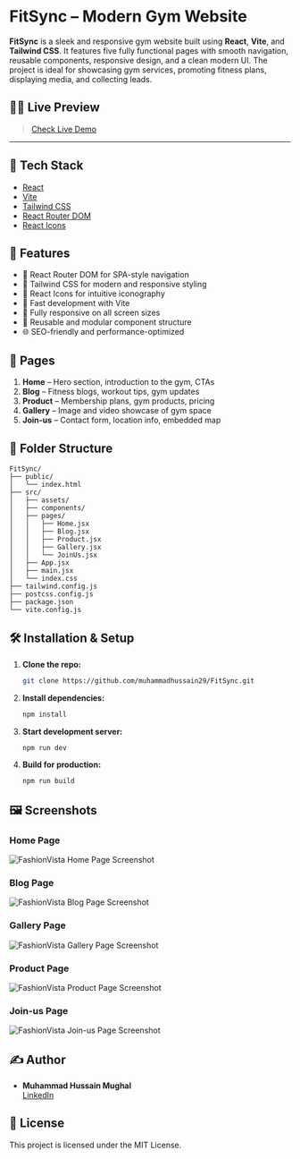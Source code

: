 # FitSync – Modern Gym Website

**FitSync** is a sleek and responsive gym website built using **React**, **Vite**, and **Tailwind CSS**. It features five fully functional pages with smooth navigation, reusable components, responsive design, and a clean modern UI. The project is ideal for showcasing gym services, promoting fitness plans, displaying media, and collecting leads.

## 🧑‍💻 Live Preview

> [Check Live Demo](https://muhammadhussain29.github.io/FitSync/) 

---

## 🚀 Tech Stack

- [React](https://react.dev/)
- [Vite](https://vitejs.dev/)
- [Tailwind CSS](https://tailwindcss.com/)
- [React Router DOM](https://reactrouter.com/en/main)
- [React Icons](https://react-icons.github.io/react-icons)

## 🧩 Features

- 🔄 React Router DOM for SPA-style navigation
- 🎨 Tailwind CSS for modern and responsive styling
- 🔗 React Icons for intuitive iconography
- 🚀 Fast development with Vite
- 📱 Fully responsive on all screen sizes
- 🧱 Reusable and modular component structure
- 🌐 SEO-friendly and performance-optimized

## 📄 Pages

1. **Home** – Hero section, introduction to the gym, CTAs  
2. **Blog** – Fitness blogs, workout tips, gym updates  
3. **Product** – Membership plans, gym products, pricing  
4. **Gallery** – Image and video showcase of gym space  
5. **Join-us** – Contact form, location info, embedded map

## 📁 Folder Structure

```
FitSync/
├── public/
│   └── index.html
├── src/
│   ├── assets/
│   ├── components/
│   ├── pages/
│   │   ├── Home.jsx
│   │   ├── Blog.jsx
│   │   ├── Product.jsx
│   │   ├── Gallery.jsx
│   │   └── JoinUs.jsx
│   ├── App.jsx
│   ├── main.jsx
│   └── index.css
├── tailwind.config.js
├── postcss.config.js
├── package.json
└── vite.config.js
```

## 🛠️ Installation & Setup

1. **Clone the repo:**
   ```bash
   git clone https://github.com/muhammadhussain29/FitSync.git
   ```

2. **Install dependencies:**
   ```bash
   npm install
   ```

3. **Start development server:**
   ```bash
   npm run dev
   ```

4. **Build for production:**
   ```bash
   npm run build
   ```

## 🖼️ Screenshots

### Home Page
![FashionVista Home Page Screenshot](preview/home.jpg)

### Blog Page
![FashionVista Blog Page Screenshot](preview/blog.jpg)

### Gallery Page
![FashionVista Gallery Page Screenshot](preview/gallery.jpg)

### Product Page
![FashionVista Product Page Screenshot](preview/product.jpg)

### Join-us Page
![FashionVista Join-us Page Screenshot](preview/join.jpg)

## ✍️ Author

- **Muhammad Hussain Mughal**  
  [LinkedIn](https://www.linkedin.com/in/muhammad-hussain-mughal-213069248/)

## 📄 License

This project is licensed under the MIT License.
